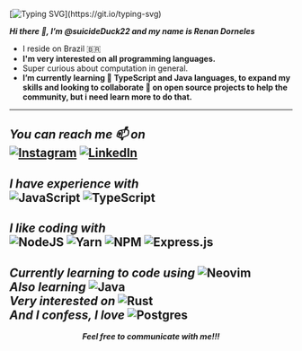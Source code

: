 [![Typing SVG](https://readme-typing-svg.herokuapp.com/?lines=Hello+World!)](https://git.io/typing-svg)


  **_Hi there 👋, I’m @suicideDuck22 and my name is Renan Dorneles_**

  - I reside on Brazil 🇧🇷
  - **I'm very interested on all programming languages.**
  - Super curious about computation in general.
  - **I’m currently learning 🌱 TypeScript and Java languages, to expand my skills and 
  looking to collaborate 💞️ on open source projects to help the community, but i need learn more to do that.**
  ---
  _You can reach me 📫 on_
  <br>
    [![Instagram](https://img.shields.io/badge/Instagram-%23E4405F.svg?style=for-the-badge&logo=Instagram&logoColor=white)](https://www.instagram.com/renan_dorneles.jpg/) 
    [![LinkedIn](https://img.shields.io/badge/linkedin-%230077B5.svg?style=for-the-badge&logo=linkedin&logoColor=white)](https://www.linkedin.com/in/renan-dorneles-schuquel-76810a179/)
  ---
  _I have experience with_
  <br>
  ![JavaScript](https://img.shields.io/badge/javascript-%23323330.svg?style=for-the-badge&logo=javascript&logoColor=%23F7DF1E) ![TypeScript](https://img.shields.io/badge/typescript-%23007ACC.svg?style=for-the-badge&logo=typescript&logoColor=white)
  ---
  _I like coding with_
   <br>
    ![NodeJS](https://img.shields.io/badge/node.js-6DA55F?style=for-the-badge&logo=node.js&logoColor=white)
    ![Yarn](https://img.shields.io/badge/yarn-%232C8EBB.svg?style=for-the-badge&logo=yarn&logoColor=white)
    ![NPM](https://img.shields.io/badge/NPM-%23000000.svg?style=for-the-badge&logo=npm&logoColor=white)
    ![Express.js](https://img.shields.io/badge/express.js-%23404d59.svg?style=for-the-badge&logo=express&logoColor=%2361DAFB)
  ---
  _Currently learning to code using_ ![Neovim](https://img.shields.io/badge/NeoVim-%2357A143.svg?&style=for-the-badge&logo=neovim&logoColor=white)
  <br>
  _Also learning_ ![Java](https://img.shields.io/badge/java-%23ED8B00.svg?style=for-the-badge&logo=java&logoColor=white)
  <br>
  _Very interested on_ ![Rust](https://img.shields.io/badge/rust-%23000000.svg?style=for-the-badge&logo=rust&logoColor=white)
  <br>
  _And I confess, I love_ ![Postgres](https://img.shields.io/badge/postgres-%23316192.svg?style=for-the-badge&logo=postgresql&logoColor=white)
  ---
  <p align="center">
    <strong>
      <i>
        Feel free to communicate with me!!!
      </i>
    </strong>
  </p>

